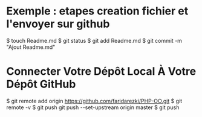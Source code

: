 # Exemple : etapes creation fichier et l'envoyer sur github

$ touch Readme.md
$ git status
$ git add Readme.md
$ git commit -m "Ajout Readme.md"
# Connecter Votre Dépôt Local À Votre Dépôt GitHub
$ git remote add origin https://github.com/faridarezki/PHP-OO.git
$ git remote -v
$ git push
git push --set-upstream origin master
$ git push

